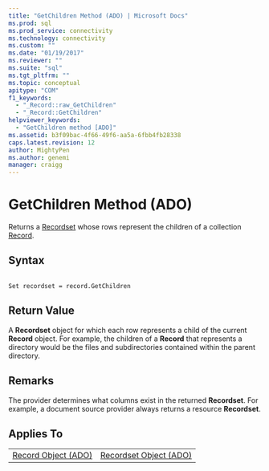 ```yaml
---
title: "GetChildren Method (ADO) | Microsoft Docs"
ms.prod: sql
ms.prod_service: connectivity
ms.technology: connectivity
ms.custom: ""
ms.date: "01/19/2017"
ms.reviewer: ""
ms.suite: "sql"
ms.tgt_pltfrm: ""
ms.topic: conceptual
apitype: "COM"
f1_keywords: 
  - "_Record::raw_GetChildren"
  - "_Record::GetChildren"
helpviewer_keywords: 
  - "GetChildren method [ADO]"
ms.assetid: b3f09bac-4f66-49f6-aa5a-6fbb4fb28338
caps.latest.revision: 12
author: MightyPen
ms.author: genemi
manager: craigg
---
```

# GetChildren Method (ADO)
Returns a [Recordset](../../../ado/reference/ado-api/recordset-object-ado.md) whose rows represent the children of a collection [Record](../../../ado/reference/ado-api/record-object-ado.md).  
  
## Syntax  
  
```  
  
Set recordset = record.GetChildren  
```  
  
## Return Value  
 A **Recordset** object for which each row represents a child of the current **Record** object. For example, the children of a **Record** that represents a directory would be the files and subdirectories contained within the parent directory.  
  
## Remarks  
 The provider determines what columns exist in the returned **Recordset**. For example, a document source provider always returns a resource **Recordset**.  
  
## Applies To  
  
|||  
|-|-|  
|[Record Object (ADO)](../../../ado/reference/ado-api/record-object-ado.md)|[Recordset Object (ADO)](../../../ado/reference/ado-api/recordset-object-ado.md)|
